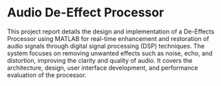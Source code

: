# Audio De-Effect Processor
 This project report details the design and implementation of a De-Effects Processor using MATLAB for real-time enhancement and restoration of audio signals through digital signal processing (DSP) techniques. The system focuses on removing unwanted effects such as noise, echo, and distortion, improving the clarity and quality of audio. It covers the architecture, design, user interface development, and performance evaluation of the processor.
